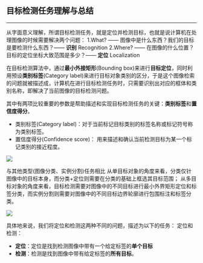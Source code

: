 ## 目标检测任务理解与总结

---

从字面意义理解，所谓目标检测任务，就是定位并检测目标，也就是说计算机在处理图像的时候需要解决两个问题：
1.What? —— 图像中是什么东西？我们的目标是要检测什么东西？—— **识别** Recognition
2.Where? —— 在图像的什么位置？目标的定位坐标大致范围是多少？—— **定位** Localization

在目标检测算法中，通过**最小外接矩形**(Bounding box)来进行**目标定位**，同时利用预设**类别标签**(Category label)来进行目标对象类别的区分，于是这个图像检索的问题就被描述成，计算机在进行目标检测任务时，只需要识别出对应的框体和类别名称，即解决了当前图像的目标检测问题。

其中有两项比较重要的参数是帮助描述和实现目标检测任务的关键：**类别标签**和**置信度得分**。

- 类别标签(Category label)：对于当前标记目标类别的标签名称或标记符号称为类别标签。
- 置信度得分(Confidence score)： 用来描述和确认当前检测目标为某一个标记类别的接近程度。

![](https://img2020.cnblogs.com/blog/1571518/202108/1571518-20210831151915266-1968016985.png)

与其他类型(图像分类、实例分割)任务相比
从单目标对象的角度来看，分类仅针图像中的目标本身，而分类+定位则需要在分类的基础上框选其目标范围；
从多目标对象的角度来看，目标检测需要对图像中的不同目标进行最小外界矩形定位和标签分类，而实例分割则需要对图像中的不同目标边界轮廓进行包围标注和标签分类。

![](https://img2020.cnblogs.com/blog/1571518/202108/1571518-20210831153531511-1876522664.png)

具体地来说，我们将定位和检测这两种不同的问题，描述为以下的任务：
定位和检测：

- **定位**：定位是找到检测图像中带有一个给定标签的**单个目标**
- **检测**：检测是找到图像中带有给定标签的**所有目标**。